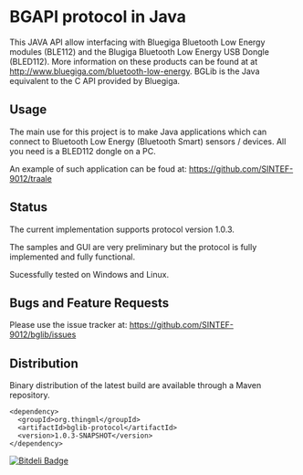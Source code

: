 BGAPI protocol in Java
======================

This JAVA API allow interfacing with Bluegiga Bluetooth Low Energy modules (BLE112) and the Blugiga Bluetooth Low Energy USB Dongle (BLED112). More information on these products can be found at at http://www.bluegiga.com/bluetooth-low-energy. BGLib is the Java equivalent to the C API provided by Bluegiga.

Usage
-----
The main use for this project is to make Java applications which can connect to Bluetooth Low Energy (Bluetooth Smart) sensors / devices. All you need is a BLED112 dongle on a PC. 

An example of such application can be foud at: https://github.com/SINTEF-9012/traale

Status
------
The current implementation supports protocol version 1.0.3.

The samples and GUI are very preliminary but the protocol is fully implemented and fully functional.

Sucessfully tested on Windows and Linux.

Bugs and Feature Requests
-------------------------
Please use the issue tracker at: https://github.com/SINTEF-9012/bglib/issues

Distribution
------------
Binary distribution of the latest build are available through a Maven repository.

    <dependency>
      <groupId>org.thingml</groupId>
      <artifactId>bglib-protocol</artifactId>
      <version>1.0.3-SNAPSHOT</version>
    </dependency>

[![Bitdeli Badge](https://d2weczhvl823v0.cloudfront.net/SINTEF-9012/bglib/trend.png)](https://bitdeli.com/free "Bitdeli Badge")

